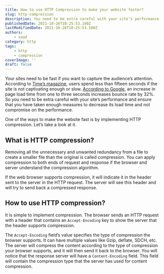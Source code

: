 ```yaml
---
title: How to use HTTP Compression to make your website faster?
slug: http-compression
description: You need to be extra careful with your site’s performance and ensure that you have taken enough measures to decrease its load time and not compromise on the performance.
publishedDate: 2021-10-26T10:25:53.100Z
lastModifiedDate: 2021-10-26T10:25:53.100Z
authors:
    - saad
category: http
tags:
    - http
    - compression
coverImage: ''
draft: false
---
```


<Lead>

Your sites need to be fast if you want to capture the audience’s attention. According to [Time’s magazine](https://time.com/12933/what-you-think-you-know-about-the-web-is-wrong/), users spend less than fifteen seconds if the site is not captivating enough or slow. [According to Google](https://think.storage.googleapis.com/docs/mobile-page-speed-new-industry-benchmarks.pdf), an increase in page load time from one to three seconds increases bounce rate by 32%. So you need to be extra careful with your site’s performance and ensure that you have taken enough measures to decrease its load time and not compromise on the performance.

</Lead>

One of the ways to make the website fast is by implementing HTTP compression. Let’s take a look at it.

## What is HTTP compression?

Removing all the unnecessary and unwanted redundancy from a file to create a smaller file than the original is called compression. You can apply compression to both ends of request and response if the browser and server understand the compression algorithm.

If the web browser supports compression, it will indicate it in the header sent to the server in the HTTP request. The server will see this header and will try to send back a compressed response.

## How to use HTTP compression?

It is simple to implement compression. The browser sends an HTTP request with a header that contains an `Accept-Encoding` key to show the server that the header supports compression.

The `Accept-Encoding` field’s value specifies the type of compression the browser supports. It can have multiple values like Gzip, deflate, SDCH, etc. The server will compress the content according to the type of compression your browser supports, and it will then send it back to the browser. You will notice that the response server will have a `Content-Encoding` field. This field will contain the compression type that the server has used for content compression.
